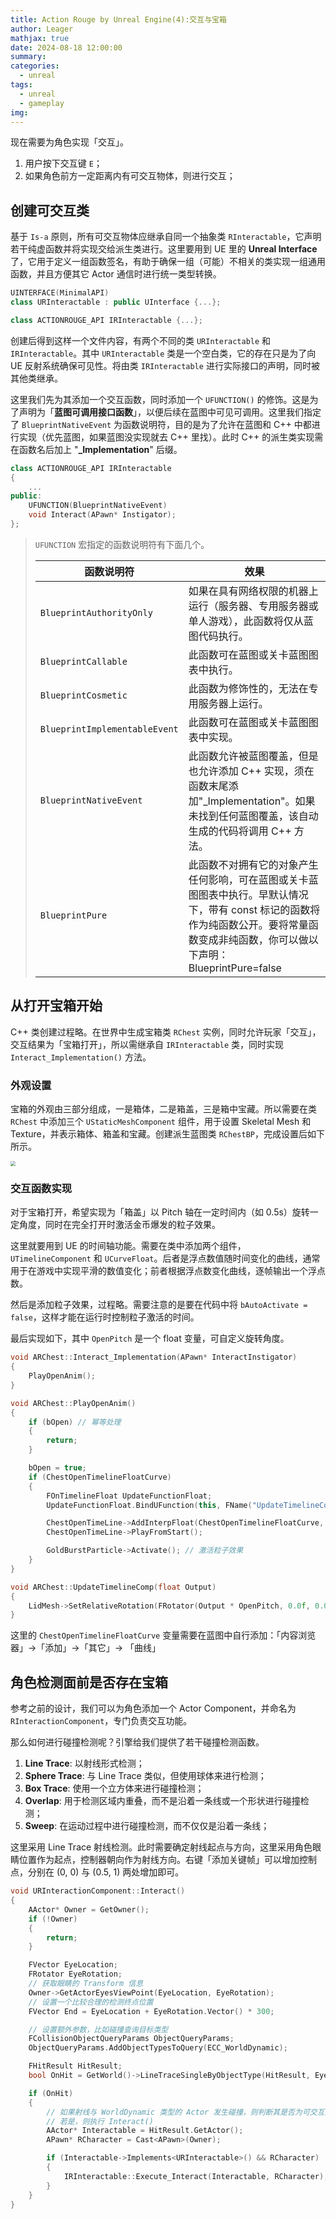 ```yaml
---
title: Action Rouge by Unreal Engine(4):交互与宝箱
author: Leager
mathjax: true
date: 2024-08-18 12:00:00
summary:
categories:
  - unreal
tags:
  - unreal
  - gameplay
img:
---
```


现在需要为角色实现「交互」。

1. 用户按下交互键 `E`；
2. 如果角色前方一定距离内有可交互物体，则进行交互；

<!-- more -->

## 创建可交互类

基于 `Is-a` 原则，所有可交互物体应继承自同一个抽象类 `RInteractable`，它声明若干纯虚函数并将实现交给派生类进行。这里要用到 UE 里的 **Unreal Interface** 了，它用于定义一组函数签名，有助于确保一组（可能）不相关的类实现一组通用函数，并且方便其它 Actor 通信时进行统一类型转换。

```cpp RInteractable.h
UINTERFACE(MinimalAPI)
class URInteractable : public UInterface {...};

class ACTIONROUGE_API IRInteractable {...};
```

创建后得到这样一个文件内容，有两个不同的类 `URInteractable` 和 `IRInteractable`。其中 `URInteractable` 类是一个空白类，它的存在只是为了向 UE 反射系统确保可见性。将由类 `IRInteractable` 进行实际接口的声明，同时被其他类继承。

这里我们先为其添加一个交互函数，同时添加一个 `UFUNCTION()` 的修饰。这是为了声明为「**蓝图可调用接口函数**」，以便后续在蓝图中可见可调用。这里我们指定了 `BlueprintNativeEvent` 为函数说明符，目的是为了允许在蓝图和 C++ 中都进行实现（优先蓝图，如果蓝图没实现就去 C++ 里找）。此时 C++ 的派生类实现需在函数名后加上 "**_Implementation**" 后缀。

```cpp RInteractable.h
class ACTIONROUGE_API IRInteractable
{
	...
public:
	UFUNCTION(BlueprintNativeEvent)
	void Interact(APawn* Instigator);
};
```
> `UFUNCTION` 宏指定的函数说明符有下面几个。
> 
> | 函数说明符 | 效果 |
> | --- | --- |
> | `BlueprintAuthorityOnly` | 如果在具有网络权限的机器上运行（服务器、专用服务器或单人游戏），此函数将仅从蓝图代码执行。|
> | `BlueprintCallable` | 此函数可在蓝图或关卡蓝图图表中执行。|
> | `BlueprintCosmetic` | 此函数为修饰性的，无法在专用服务器上运行。|
> | `BlueprintImplementableEvent` | 此函数可在蓝图或关卡蓝图图表中实现。|
> | `BlueprintNativeEvent` | 此函数允许被蓝图覆盖，但是也允许添加 C++ 实现，须在函数末尾添加"_Implementation"。如果未找到任何蓝图覆盖，该自动生成的代码将调用 C++ 方法。|
> | `BlueprintPure` | 此函数不对拥有它的对象产生任何影响，可在蓝图或关卡蓝图图表中执行。早默认情况下，带有 const 标记的函数将作为纯函数公开。要将常量函数变成非纯函数，你可以做以下声明：BlueprintPure=false |

## 从打开宝箱开始

C++ 类创建过程略。在世界中生成宝箱类 `RChest` 实例，同时允许玩家「交互」，交互结果为「宝箱打开」，所以需继承自 `IRInteractable` 类，同时实现 `Interact_Implementation()` 方法。

### 外观设置

宝箱的外观由三部分组成，一是箱体，二是箱盖，三是箱中宝藏。所以需要在类 `RChest` 中添加三个 `UStaticMeshComponent` 组件，用于设置 Skeletal Mesh 和 Texture，并表示箱体、箱盖和宝藏。创建派生蓝图类 `RChestBP`，完成设置后如下所示。

<img src="chest.png" style="zoom:50%">

### 交互函数实现

对于宝箱打开，希望实现为「箱盖」以 Pitch 轴在一定时间内（如 0.5s）旋转一定角度，同时在完全打开时激活金币爆发的粒子效果。

这里就要用到 UE 的时间轴功能。需要在类中添加两个组件，`UTimelineComponent` 和 `UCurveFloat`。后者是浮点数值随时间变化的曲线，通常用于在游戏中实现平滑的数值变化；前者根据浮点数变化曲线，逐帧输出一个浮点数。

然后是添加粒子效果，过程略。需要注意的是要在代码中将 `bAutoActivate = false`，这样才能在运行时控制粒子激活的时间。

最后实现如下，其中 `OpenPitch` 是一个 float 变量，可自定义旋转角度。

```cpp RChest.cpp
void ARChest::Interact_Implementation(APawn* InteractInstigator)
{
	PlayOpenAnim();
}

void ARChest::PlayOpenAnim()
{
	if (bOpen) // 幂等处理
	{
		return;
	}

	bOpen = true;
	if (ChestOpenTimelineFloatCurve)
	{
		FOnTimelineFloat UpdateFunctionFloat;
		UpdateFunctionFloat.BindUFunction(this, FName("UpdateTimelineComp"));

		ChestOpenTimeLine->AddInterpFloat(ChestOpenTimelineFloatCurve, UpdateFunctionFloat);
		ChestOpenTimeLine->PlayFromStart();

		GoldBurstParticle->Activate(); // 激活粒子效果
	}
}

void ARChest::UpdateTimelineComp(float Output)
{
	LidMesh->SetRelativeRotation(FRotator(Output * OpenPitch, 0.0f, 0.0f));
}
```

这里的 `ChestOpenTimelineFloatCurve` 变量需要在蓝图中自行添加：「内容浏览器」->「添加」->「其它」-> 「曲线」

## 角色检测面前是否存在宝箱

参考之前的设计，我们可以为角色添加一个 Actor Component，并命名为 `RInteractionComponent`，专门负责交互功能。

那么如何进行碰撞检测呢？引擎给我们提供了若干碰撞检测函数。

1. **Line Trace**: 以射线形式检测；
2. **Sphere Trace**: 与 Line Trace 类似，但使用球体来进行检测；
3. **Box Trace**: 使用一个立方体来进行碰撞检测；
4. **Overlap**: 用于检测区域内重叠，而不是沿着一条线或一个形状进行碰撞检测；
5. **Sweep**: 在运动过程中进行碰撞检测，而不仅仅是沿着一条线；

这里采用 Line Trace 射线检测。此时需要确定射线起点与方向，这里采用角色眼睛位置作为起点，控制器朝向作为射线方向。右键「添加关键帧」可以增加控制点，分别在 (0, 0) 与 (0.5, 1) 两处增加即可。

```cpp Components/RInteractionComponent.cpp
void URInteractionComponent::Interact()
{
	AActor* Owner = GetOwner();
	if (!Owner)
	{
		return;
	}

	FVector EyeLocation;
	FRotator EyeRotation;
	// 获取眼睛的 Transform 信息
	Owner->GetActorEyesViewPoint(EyeLocation, EyeRotation);
	// 设置一个比较合理的检测终点位置
	FVector End = EyeLocation + EyeRotation.Vector() * 300;

	// 设置额外参数，比如碰撞查询目标类型
	FCollisionObjectQueryParams ObjectQueryParams;
	ObjectQueryParams.AddObjectTypesToQuery(ECC_WorldDynamic);

	FHitResult HitResult;
	bool OnHit = GetWorld()->LineTraceSingleByObjectType(HitResult, EyeLocation, End, ObjectQueryParams);

	if (OnHit)
	{
		// 如果射线与 WorldDynamic 类型的 Actor 发生碰撞，则判断其是否为可交互对象
		// 若是，则执行 Interact()
		AActor* Interactable = HitResult.GetActor();
		APawn* RCharacter = Cast<APawn>(Owner);

		if (Interactable->Implements<URInteractable>() && RCharacter)
		{
			IRInteractable::Execute_Interact(Interactable, RCharacter);
		}
	}
}
```